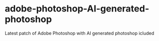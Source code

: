 # adobe-photoshop-AI-generated-photoshop
Latest patch of Adobe Photoshop with AI generated photoshop icluded
